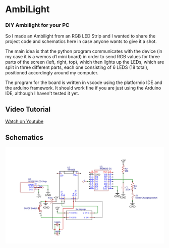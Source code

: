 # AmbiLight
### DIY Ambilight for your PC
<p> 
  So I made an Ambilight from an RGB LED Strip and I wanted to share the project code and schematics here in case anyone wants to give it a shot.
</p>
  <p>
  The main idea is that the python program communicates with the device (in my case it is a wemos d1 mini board) in order to send RGB values for three parts of the screen (left, right, top), which then lights up the LEDs, which are split in three different parts, each one consisting of 6 LEDS (18 total), positioned accordingly around my computer.
</p>
<p>
  The program for the board is written in vscode using the platformio IDE and the arduino framework. It should work fine if you are just using the Arduino IDE, although I haven't tested it yet.
</p>

## Video Tutorial

[Watch on Youtube](https://youtu.be/hMQ5NvTD7s8 )

## Schematics

![alt text](https://github.com/periklis92/AmbiLight/blob/master/schematic.jpg "Schematics")
